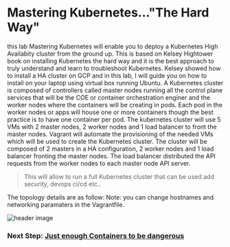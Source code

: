 # Mastering Kubernetes..."The Hard Way"

this lab Mastering Kubernetes will enable you to deploy a Kubernetes High Availabity cluster from the ground up. This is based on Kelsey Hightower book on installing Kubernetes the hard way and it is the best approach to truly understand and learn to troubleshoot Kubernetes.
Kelsey showed how to install a HA cluster on GCP and in this lab, I will guide you on how to install on your laptop using virtual box running Ubuntu. 
A Kubernetes cluster is composed of controllers called master nodes running all the control plane services that will be the COE or container orchestration enginer and the worker nodes where the containers will be creating in pods. Each pod in the worker nodes or apps will house one or more containers though the best practice is to have one container per pod.
The kubernetes cluster will use 5 VMs with 2 master nodes, 2 worker nodes and 1 load balancer to front the master nodes. 
Vagrant will automate the provisioning of the needed VMs which will be used to create the Kubernetes cluster. The cluster will be composed of 2 masters in a HA configuration, 2 worker nodes and 1 load balancer fronting the master nodes. The load balancer distributed the API requests from the worker nodes to each master node API server.

>This will allow to run a full Kubernetes cluster that can be used add security, devops ci/cd etc..

The topology details are as follow: 
Note: you can change hostnames and networking paramaters in the Vagrantfile.
  
  ![header image](https://github.com/dean-houari/Mastering-Kubernetes/blob/master/LAB/K8stopo.png)
       




### Next Step: [Just enough Containers to be dangerous](Just-Enough-Containers.md)
